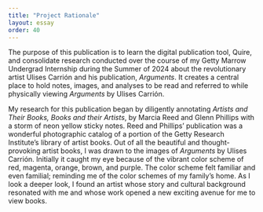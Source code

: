 ```yaml
---
title: "Project Rationale"
layout: essay
order: 40
---
```

The purpose of this publication is to learn the digital publication tool, Quire, and consolidate research conducted over the course of my Getty Marrow Undergrad Internship during the Summer of 2024 about the revolutionary artist Ulises Carrión and his publication, *Arguments*. It creates a central place to hold notes, images, and analyses to be read and referred to while physically viewing *Arguments* by Ulises Carrión.

My research for this publication began by diligently annotating *Artists and Their Books, Books and their Artists*, by Marcia Reed and Glenn Phillips with a storm of neon yellow sticky notes. Reed and Phillips’ publication was a wonderful photographic catalog of a portion of the Getty Research Institute’s library of artist books. Out of all the beautiful and thought-provoking artist books, I was drawn to the images of *Arguments* by Ulises Carrión. Initially it caught my eye because of the vibrant color scheme of red, magenta, orange, brown, and purple. The color scheme felt familiar and even familial; reminding me of the color schemes of my family’s home. As I look a deeper look, I found an artist whose story and cultural background resonated with me and whose work opened a new exciting avenue for me to view books.

